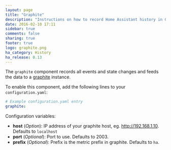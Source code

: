 ```yaml
---
layout: page
title: "Graphite"
description: "Instructions on how to record Home Assistant history in Graphite."
date: 2016-02-10 17:11
sidebar: true
comments: false
sharing: true
footer: true
logo: graphite.png
ha_category: History
ha_release: 0.13
---
```


The `graphite` component records all events and state changes and feeds the data to a [graphite](http://graphite.wikidot.com/) instance.

To enable this component, add the following lines to your `configuration.yaml`:

```yaml
# Example configuration.yaml entry
graphite:
```

Configuration variables:

- **host** (*Option*): IP address of your graphite host, eg. http://192.168.1.10. Defaults to `localhost`
- **port** (*Optional*): Port to use. Defaults to 2003.
- **prefix** (*Optional*):  Prefix is the metric prefix in graphite. Defaults to `ha`.

